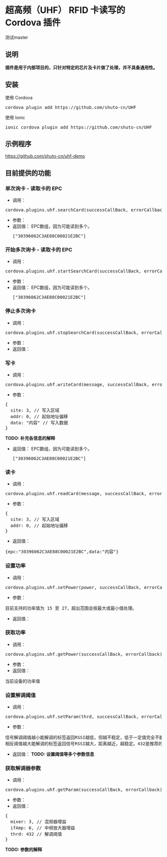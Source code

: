 # 超高频（UHF） RFID 卡读写的 Cordova 插件

测试master

## 说明
**插件是用于内部项目的，只针对特定的芯片及卡片做了处理，并不具备通用性。**

## 安装
使用 Cordova
<pre>cordova plugin add https://github.com/shuto-cn/UHF</pre>

使用 Ionic
<pre>ionic cordova plugin add https://github.com/shuto-cn/UHF</pre>

## 示例程序
https://github.com/shuto-cn/uhf-demo

## 目前提供的功能
### 单次询卡 - 读取卡的 EPC
* 调用：
<pre>cordova.plugins.uhf.searchCard(successCallBack, errorCallback);</pre>
* 参数：
* 返回值：
EPC数组，因为可能读到多个。<pre>["30396062C3AE88C00021E2BC"]</pre>

### 开始多次询卡 - 读取卡的 EPC
* 调用：
<pre>cordova.plugins.uhf.startSearchCard(successCallBack, errorCallback);</pre>
* 参数：
* 返回值：
EPC数组，因为可能读到多个。<pre>["30396062C3AE88C00021E2BC"]</pre>
 
### 停止多次询卡
* 调用：
<pre>cordova.plugins.uhf.stopSearchCard(successCallBack, errorCallback);</pre>
* 参数：
* 返回值：
 
### 写卡
* 调用：
<pre>cordova.plugins.uhf.writeCard(message, successCallBack, errorCallback);</pre>
* 参数：
<pre>
{
  site: 3, // 写入区域
  addr: 0, // 起始地址偏移
  data: "内容" // 写入数据
}
</pre>
**TODO: 补充各信息的解释**

* 返回值：
EPC数组，因为可能读到多个。<pre>["30396062C3AE88C00021E2BC"]</pre>

### 读卡
* 调用：
<pre>cordova.plugins.uhf.readCard(message, successCallBack, errorCallback);</pre>
* 参数：
<pre>
{
  site: 3, // 写入区域
  addr: 0, // 起始地址偏移
}
</pre>

* 返回值：
<pre>{epc:"30396062C3AE88C00021E2BC",data:"内容"}</pre>

### 设置功率
* 调用：
<pre>cordova.plugins.uhf.setPower(power, successCallBack, errorCallback);</pre>
* 参数：
<pre>
目前支持的功率值为 15 至 27，超出范围会按最大或最小值处理。
</pre>
* 返回值：

### 获取功率
* 调用：
<pre>cordova.plugins.uhf.getPower(successCallBack, errorCallback);</pre>
* 参数：
* 返回值：
<pre>
当前设备的功率值
</pre>

### 设置解调阈值
* 调用：
<pre>cordova.plugins.uhf.setParam(thrd, successCallBack, errorCallback);</pre>
* 参数：
<pre>
信号解调阈值越小能解调的标签返回RSSI越低，但越不稳定，低于一定值完全不能解调；
相反阈值越大能解调的标签返回信号RSSI越大，距离越近，越稳定。432是推荐的最小值。
</pre>
* 返回值：
**TODO: 设置阈值等多个参数信息**

### 获取解调器参数
* 调用：
<pre>cordova.plugins.uhf.getParam(successCallBack, errorCallback);</pre>
* 参数：
* 返回值：
<pre>
{
  mixer: 3, // 混频器增益
  ifAmp: 6, // 中频放大器增益
  thrd: 432 // 解调阈值
}
</pre>
**TODO: 参数的解释**
